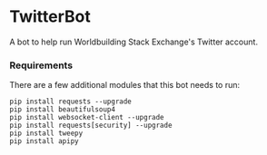# TwitterBot
A bot to help run Worldbuilding Stack Exchange's Twitter account.

### Requirements
There are a few additional modules that this bot needs to run:

    pip install requests --upgrade
    pip install beautifulsoup4
    pip install websocket-client --upgrade
    pip install requests[security] --upgrade
    pip install tweepy
    pip install apipy